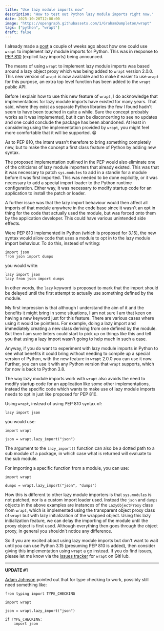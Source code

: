 ```yaml
---
title: "Use lazy module imports now"
description: "How to test out Python lazy module imports right now."
date: 2025-10-20T12:00:00
image: "https://opengraph.githubassets.com/1/GrahamDumpleton/wrapt"
tags: ["python", "wrapt"]
draft: false
---
```


I already made a [post](../lazy-imports-using-wrapt/) a couple of weeks ago about how one could use `wrapt` to implement lazy module imports for Python. This was in response to [PEP 810](https://peps.python.org/pep-0810/) (explicit lazy imports) being announced.

The means of using `wrapt` to implement lazy module imports was based around a lazy object proxy which was being added to `wrapt` version 2.0.0. This new version of `wrapt` is now available and to make it easier to use `wrapt` for this purpose, an extra top level function has been added to the `wrapt` public API.

Before I explain how to use this new feature of `wrapt`, I do acknowledge that implementations for lazy module imports have existed for many years. That said, where they exist as separate Python libraries the few I found hadn't seem to have been touched in quite a while. Sure the concept probably works as it was implemented, but it can be disconcerting to see no updates and one could conclude the package has been abandoned. At least in considering using the implementation provided by `wrapt`, you might feel more comfortable that it will be supported. 😁

As to PEP 810, the intent wasn't therefore to bring something completely new, but to make the concept a first class feature of Python by adding new syntax.

The proposed implementation outlined in the PEP would also eliminate one of the criticisms of lazy module importers that already existed. This was that it was necessary to patch `sys.modules` to add in a standin for a module before it was first imported. This was needed to be done explicitly, or it was necessary to add a special import loader to the Python runtime configuration. Either way, it was necessary to modify startup code for an application to install the patch or loader.

A further issue was that the lazy import behaviour would then affect all imports of that module anywhere in the code base since it wasn't an opt in thing for the code that actually used the module, but was forced onto them by the application developer. This could have various unintended side effects.

Were PEP 810 implemented in Python (which is proposed for 3.15), the new syntax would allow code that uses a module to opt in to the lazy module import behaviour. To do this, instead of writing:

```
import json
from json import dumps
```

you would write:

```
lazy import json
lazy from json import dumps
```

In other words, the `lazy` keyword is proposed to mark that the import should be delayed until the first attempt to actually use something defined by the module.

My first impression is that although I understand the aim of it and the benefits it might bring in some situations, I am not sure I am that keen on having a new keyword just for this feature. There are various cases where using it would be pointless. For example, doing a lazy import and immediately creating a new class deriving from one defined by the module. But then I am sure linters could start to pick up on things like this and tell you that using a lazy import wasn't going to help much in such a case.

Anyway, if you do want to experiment with lazy module imports in Python to see what benefits it could bring without needing to compile up a special version of Python, with the new feature in `wrapt` 2.0.0 you can use it now. Further, you can use it with any Python version that `wrapt` supports, which for now is back to Python 3.8.

The way lazy module imports work with `wrapt` also avoids the need to modify startup code for an application like some other implementations, instead the specific code which wants to make use of lazy module imports needs to opt in just like proposed for PEP 810.

Using `wrapt`, instead of using PEP 810 syntax of:

```
lazy import json
```

you would use:

```
import wrapt

json = wrapt.lazy_import("json")
```

The argument to the `lazy_import()` function can also be a dotted path to a sub module of a package, in which case what is returned will evaluate to the sub module.

For importing a specific function from a module, you can use:

```
import wrapt

dumps = wrapt.lazy_import("json", "dumps")
```

How this is different to other lazy module importers is that `sys.modules` is not patched, nor is a custom import loader used. Instead the `json` and `dumps` objects in the above examples are instances of the `LazyObjectProxy` class from `wrapt`, which is implemented using the transparent object proxy class of `wrapt` but with lazy initialization of the wrapped object. Using this lazy initialization feature, we can delay the importing of the module until the proxy object is first used. Although everything then goes through the object proxy, in general you shouldn't notice any difference.

So if you are excited about using lazy module imports but don't want to wait until you can use Python 3.15 (presuming PEP 810 is added), then consider giving this implementation using `wrapt` a go instead. If you do find issues, please let me know via the [issues tracker](https://github.com/GrahamDumpleton/wrapt/issues) for `wrapt` on GitHub.

---

**UPDATE #1**

[Adam Johnson](https://fosstodon.org/@adamchainz/115404333513311427) pointed out that for type checking to work, possibly still need something like:

```
from typing import TYPE_CHECKING

import wrapt

json = wrapt.lazy_import("json")

if TYPE_CHECKING:
    import json
```
